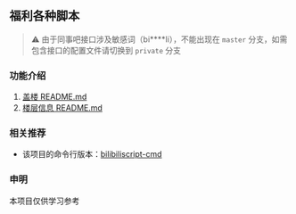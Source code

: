 ## 福利各种脚本
> ⚠️ 由于同事吧接口涉及敏感词（bi****li），不能出现在 `master` 分支，如需包含接口的配置文件请切换到 `private` 分支

### 功能介绍
1. [盖楼 README.md](https://github.com/demoManito/bilibiliscript/tree/master/building)
2. [楼层信息 README.md](https://github.com/demoManito/bilibiliscript/tree/master/floor)

### 相关推荐
- 该项目的命令行版本：[bilibiliscript-cmd](https://github.com/demoManito/bilibiliscript-cmd)

### 申明
本项目仅供学习参考


